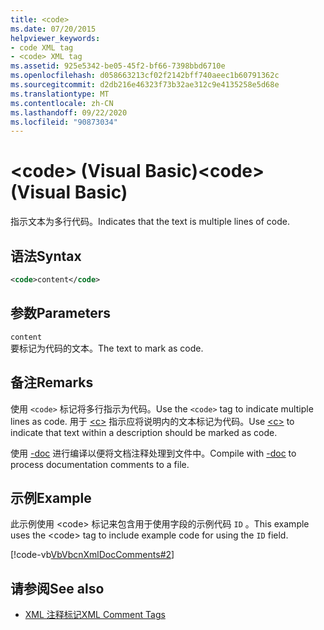 ```yaml
---
title: <code>
ms.date: 07/20/2015
helpviewer_keywords:
- code XML tag
- <code> XML tag
ms.assetid: 925e5342-be05-45f2-bf66-7398bbd6710e
ms.openlocfilehash: d058663213cf02f2142bff740aeec1b60791362c
ms.sourcegitcommit: d2db216e46323f73b32ae312c9e4135258e5d68e
ms.translationtype: MT
ms.contentlocale: zh-CN
ms.lasthandoff: 09/22/2020
ms.locfileid: "90873034"
---
```

# <a name="code-visual-basic"></a><span data-ttu-id="f2643-101">\<code> (Visual Basic)</span><span class="sxs-lookup"><span data-stu-id="f2643-101">\<code> (Visual Basic)</span></span>

<span data-ttu-id="f2643-102">指示文本为多行代码。</span><span class="sxs-lookup"><span data-stu-id="f2643-102">Indicates that the text is multiple lines of code.</span></span>  
  
## <a name="syntax"></a><span data-ttu-id="f2643-103">语法</span><span class="sxs-lookup"><span data-stu-id="f2643-103">Syntax</span></span>  
  
```xml  
<code>content</code>  
```  
  
## <a name="parameters"></a><span data-ttu-id="f2643-104">参数</span><span class="sxs-lookup"><span data-stu-id="f2643-104">Parameters</span></span>  

 `content`  
 <span data-ttu-id="f2643-105">要标记为代码的文本。</span><span class="sxs-lookup"><span data-stu-id="f2643-105">The text to mark as code.</span></span>  
  
## <a name="remarks"></a><span data-ttu-id="f2643-106">备注</span><span class="sxs-lookup"><span data-stu-id="f2643-106">Remarks</span></span>  

 <span data-ttu-id="f2643-107">使用 `<code>` 标记将多行指示为代码。</span><span class="sxs-lookup"><span data-stu-id="f2643-107">Use the `<code>` tag to indicate multiple lines as code.</span></span> <span data-ttu-id="f2643-108">用于 [\<c>](c.md) 指示应将说明内的文本标记为代码。</span><span class="sxs-lookup"><span data-stu-id="f2643-108">Use [\<c>](c.md) to indicate that text within a description should be marked as code.</span></span>  
  
 <span data-ttu-id="f2643-109">使用 [-doc](../../reference/command-line-compiler/doc.md) 进行编译以便将文档注释处理到文件中。</span><span class="sxs-lookup"><span data-stu-id="f2643-109">Compile with [-doc](../../reference/command-line-compiler/doc.md) to process documentation comments to a file.</span></span>  
  
## <a name="example"></a><span data-ttu-id="f2643-110">示例</span><span class="sxs-lookup"><span data-stu-id="f2643-110">Example</span></span>  

 <span data-ttu-id="f2643-111">此示例使用 \<code> 标记来包含用于使用字段的示例代码 `ID` 。</span><span class="sxs-lookup"><span data-stu-id="f2643-111">This example uses the \<code> tag to include example code for using the `ID` field.</span></span>  
  
 [!code-vb[VbVbcnXmlDocComments#2](~/samples/snippets/visualbasic/VS_Snippets_VBCSharp/VbVbcnXmlDocComments/VB/Class1.vb#2)]  
  
## <a name="see-also"></a><span data-ttu-id="f2643-112">请参阅</span><span class="sxs-lookup"><span data-stu-id="f2643-112">See also</span></span>

- [<span data-ttu-id="f2643-113">XML 注释标记</span><span class="sxs-lookup"><span data-stu-id="f2643-113">XML Comment Tags</span></span>](index.md)
